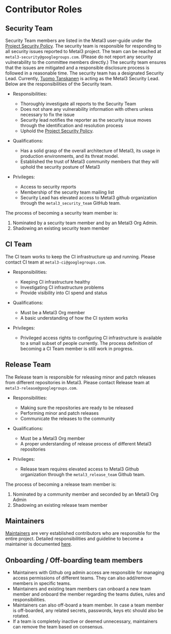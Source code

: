 # Contributor Roles

## Security Team

Security Team members are listed in the Metal3 user-guide under the
[Project Security Policy](https://book.metal3.io/security_policy#metal3-security-committee-members).
The security team is responsible for responding to all security issues reported
to Metal3 project. The team can be reached at `metal3-security@googlegroups.com`.
(Please do not report any security vulnerability to the committee members
directly.) The security team ensures that the issues are mitigated and
a responsible disclosure process is followed in a reasonable time. The security
team has a designated Security Lead. Currently,
[Tuomo Tanskanen](https://github.com/tuminoid) is acting as the Metal3 Security
Lead. Below are the responsibilities of the Security team.

* Responsibilities:

   * Thoroughly investigate all reports to the Security Team
   * Does not share any vulnerability information with others unless necessary
    to fix the issue
   * Security lead notifies the reporter as the security issue moves through
   the identification
    and resolution process
   * Uphold the [Project Security Policy](https://book.metal3.io/security_policy#metal3-security-committee-members).

* Qualifications:

   * Has a solid grasp of the overall architecture of Metal3, its usage in
    production environments, and its threat model.
   * Established the trust of Metal3 community members that they will uphold the
    security posture of Metal3

* Privileges:

   * Access to security reports
   * Membership of the security team mailing list
   * Security Lead has elevated access to Metal3 github organization through
   the `metal3_security_team` GitHub team.

The process of becoming a security team member is:

1. Nominated by a security team member and by an Metal3 Org Admin.
1. Shadowing an existing security team member

## CI Team

The CI team works to keep the CI infrastructure up and running. Please contact
CI team at `metal3-ci@googlegroups.com`.

* Responsibilities:

   * Keeping CI infrastructure healthy
   * Investigating CI infrastructure problems
   * Provide visibility into CI spend and status

* Qualifications:

   * Must be a Metal3 Org member
   * A basic understanding of how the CI system works

* Privileges:

   * Privileged access rights to configuring CI infrastructure is available
   to a small subset of people currently. The process definition of becoming a
   CI Team member is still work in progress.

## Release Team

The Release team is responsible for releasing minor and patch releases from
different repositories in Metal3. Please contact Release team at
`metal3-release@googlegroups.com`.

* Responsibilities:

   * Making sure the repositories are ready to be released
   * Performing minor and patch releases
   * Communicate the releases to the community

* Qualifications:

   * Must be a Metal3 Org member
   * A proper understanding of release process of different Metal3 repositories

* Privileges:

   * Release team requires elevated access to Metal3 Github organization through
   the `metal3_release_team` Github team.

The process of becoming a release team member is:

1. Nominated by a community member and seconded by an Metal3 Org Admin
1. Shadowing an existing release team member

## Maintainers

[Maintainers](maintainers/README.md) are very established contributors who are
responsible for the entire project. Detailed responsibilities and guideline to
become a maintainer is documented [here](maintainers/README.md).

## Onboarding / Off-boarding team members

* Maintainers with Github org admin access are responsible for managing access
permissions of different teams. They can also add/remove members in
specific teams.
* Maintainers and existing team members can onboard a new team member and onboard
the member regarding the teams duties, rules and responsibilities.
* Maintainers can also off-board a team member. In case a team member is off-boarded,
any related secrets, passwords, keys etc should also be rotated.
* If a team is completely inactive or deemed unnecessary, maintainers can
remove the team based on consensus.
